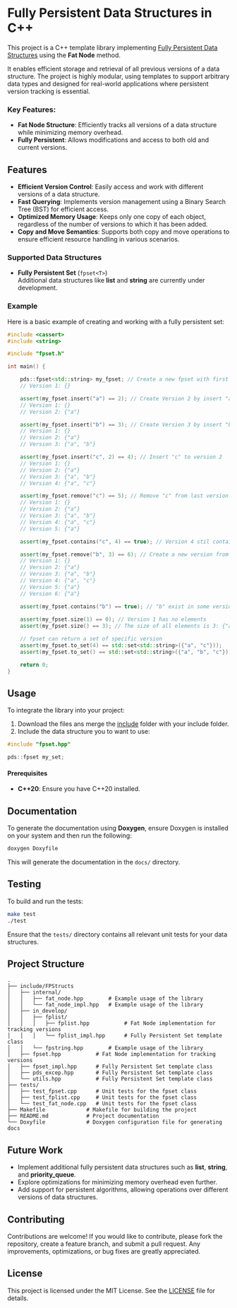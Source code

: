 
# Fully Persistent Data Structures in C++


This project is a C++ template library implementing [Fully Persistent Data Structures](https://en.wikipedia.org/wiki/Persistent_data_structure) using the **Fat Node** method.

It enables efficient storage and retrieval of all previous versions of a data structure. 
The project is highly modular, using templates to support arbitrary data types and designed for real-world applications where persistent version tracking is essential.

### Key Features:
- **Fat Node Structure**: Efficiently tracks all versions of a data structure while minimizing memory overhead.
- **Fully Persistent**: Allows modifications and access to both old and current versions.

## Features

- **Efficient Version Control**: Easily access and work with different versions of a data structure.
- **Fast Querying**: Implements version management using a Binary Search Tree (BST) for efficient access.
- **Optimized Memory Usage**: Keeps only one copy of each object, regardless of the number of versions to which it has been added.
- **Copy and Move Semantics**: Supports both copy and move operations to ensure efficient resource handling in various scenarios.

### Supported Data Structures

- **Fully Persistent Set** (`fpset<T>`)  
Additional data structures like **list** and **string** are currently under development.

### Example

Here is a basic example of creating and working with a fully persistent set:

```cpp
#include <cassert>
#include <string>

#include "fpset.h"

int main() {

    pds::fpset<std::string> my_fpset; // Create a new fpset with first version
    // Version 1: {}

    assert(my_fpset.insert("a") == 2); // Create Version 2 by insert "a"
    // Version 1: {}
    // Version 2: {"a"}

    assert(my_fpset.insert("b") == 3); // Create Version 3 by insert "b" to last version
    // Version 1: {}
    // Version 2: {"a"}
    // Version 3: {"a", "b"}

    assert(my_fpset.insert("c", 2) == 4); // Insert "c" to version 2
    // Version 1: {}
    // Version 2: {"a"}
    // Version 3: {"a", "b"}
    // Version 4: {"a", "c"}

    assert(my_fpset.remove("c") == 5); // Remove "c" from last version
    // Version 1: {}
    // Version 2: {"a"}
    // Version 3: {"a", "b"}
    // Version 4: {"a", "c"}
    // Version 5: {"a"}

    assert(my_fpset.contains("c", 4) == true); // Version 4 stil contain "a"

    assert(my_fpset.remove("b", 3) == 6); // Create a new version from version 3 without "b"
    // Version 1: {}
    // Version 2: {"a"}
    // Version 3: {"a", "b"}
    // Version 4: {"a", "c"}
    // Version 5: {"a"}
    // Version 6: {"a"}

    assert(my_fpset.contains("b") == true); // "b" exist in some version
    
    assert(my_fpset.size(1) == 0); // Version 1 has no elements
    assert(my_fpset.size() == 3); // The size of all elements is 3: {"a", "b", "c"}

    // fpset can return a set of specific version
    assert(my_fpset.to_set(4) == std::set<std::string>({"a", "c"})); 
    assert(my_fpset.to_set() == std::set<std::string>({"a", "b", "c"})); // All elements

    return 0;
}
```

## Usage

To integrate the library into your project:
1. Download the files ans merge the [include](https://github.com/AssafBardugo/Fully-Persistent-DS/tree/main/include) folder with your include folder.
2. Include the data structure you to want to use:

```cpp
#include "fpset.hpp"

pds::fpset my_set;
```

#### Prerequisites

- **C++20**: Ensure you have C++20 installed.



## Documentation

To generate the documentation using **Doxygen**, ensure Doxygen is installed on your system and then run the following:

```bash
doxygen Doxyfile
```

This will generate the documentation in the `docs/` directory.

## Testing

To build and run the tests:

```bash
make test
./test
```

Ensure that the `tests/` directory contains all relevant unit tests for your data structures.

## Project Structure

```
.
├── include/FPStructs
│   ├── internal/       
│   │   ├── fat_node.hpp        # Example usage of the library
│   │   └── fat_node_impl.hpp   # Example usage of the library
│   ├── in_develop/
│   │   ├── fplist/
│   │   │   ├── fplist.hpp           # Fat Node implementation for tracking versions
│   │   │   └── fplist_impl.hpp      # Fully Persistent Set template class
│   │   └── fpstring.hpp        # Example usage of the library
│   ├── fpset.hpp           # Fat Node implementation for tracking versions
│   ├── fpset_impl.hpp      # Fully Persistent Set template class
│   ├── pds_excep.hpp       # Fully Persistent Set template class
│   └── utils.hpp           # Fully Persistent Set template class
├── tests/
│   ├── test_fpset.cpp      # Unit tests for the fpset class
│   ├── test_fplist.cpp     # Unit tests for the fpset class
│   └── test_fat_node.cpp   # Unit tests for the fpset class
├── Makefile             # Makefile for building the project
├── README.md            # Project documentation
└── Doxyfile             # Doxygen configuration file for generating docs
```

## Future Work

- Implement additional fully persistent data structures such as **list**, **string**, and **priority_queue**.
- Explore optimizations for minimizing memory overhead even further.
- Add support for persistent algorithms, allowing operations over different versions of data structures.

## Contributing

Contributions are welcome! If you would like to contribute, please fork the repository, create a feature branch, and submit a pull request. Any improvements, optimizations, or bug fixes are greatly appreciated.

## License

This project is licensed under the MIT License. See the [LICENSE](LICENSE) file for details.
